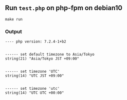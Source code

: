 ## Run `test.php` on php-fpm on debian10

```
make run
```

### Output

```
---- php version: 7.2.4-1+b2


------ set default timezone to Asia/Tokyo
string(21) "Asia/Tokyo JST +09:00"


------ set timezone 'UTC'
string(14) "UTC JST +09:00"


------ set timezone 'utc'
string(14) "UTC UTC +00:00"
```
